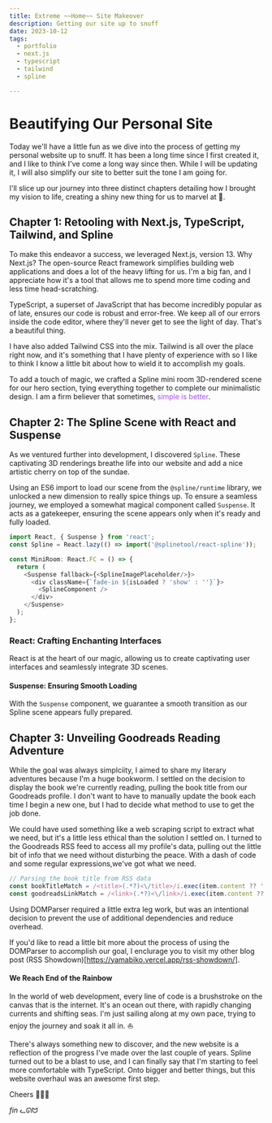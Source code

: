 ```yaml
---
title: Extreme ~~Home~~ Site Makeover
description: Getting our site up to snuff
date: 2023-10-12
tags:
  - portfolio
  - next.js
  - typescript
  - tailwind
  - spline

---
```


# Beautifying Our Personal Site

Today we'll have a little fun as we dive into the process of getting my personal website up to snuff. It has been a long time since I first created it, and I like to think I've come a long way since then. While I will be updating it, I will also simplify our site to better suit the tone I am going for.

I'll slice up our journey into three distinct chapters detailing how I brought my vision to life, creating a shiny new thing for us to marvel at 🥳.

## Chapter 1: Retooling with Next.js, TypeScript, Tailwind, and Spline

To make this endeavor a success, we leveraged Next.js, version 13. Why Next.js? The open-source React framework simplifies building web applications and does a lot of the heavy lifting for us. I'm a big fan, and I appreciate how it's a tool that allows me to spend more time coding and less time head-scratching.

TypeScript, a superset of JavaScript that has become incredibly popular as of late, ensures our code is robust and error-free. We keep all of our errors inside the code editor, where they'll never get to see the light of day. That's a beautiful thing. 

I have also added Tailwind CSS into the mix. Tailwind is all over the place right now, and it's something that I have plenty of experience with so I like to think I know a little bit about how to wield it to accomplish my goals.

To add a touch of magic, we crafted a Spline mini room 3D-rendered scene for our hero section, tying everything together to complete our minimalistic design. I am a firm believer that sometimes, <span style="color:#a64dff">simple is better</span>.


## Chapter 2: The Spline Scene with React and Suspense

As we ventured further into development, I discovered `Spline`. These captivating 3D renderings breathe life into our website and add a nice artistic cherry on top of the sundae.

Using an ES6 import to load our scene from the `@spline/runtime` library, we unlocked a new dimension to really spice things up. To ensure a seamless journey, we employed a somewhat magical component called `Suspense`. It acts as a gatekeeper, ensuring the scene appears only when it's ready and fully loaded.


```javascript
import React, { Suspense } from 'react';
const Spline = React.lazy(() => import('@splinetool/react-spline'));

const MiniRoom: React.FC = () => {
  return (
    <Suspense fallback={<SplineImagePlaceholder/>}>
      <div className={`fade-in ${isLoaded ? 'show' : ''}`}>
        <SplineComponent />
      </div>
    </Suspense>
  );
};
```

### React: Crafting Enchanting Interfaces

React is at the heart of our magic, allowing us to create captivating user interfaces and seamlessly integrate 3D scenes.

#### Suspense: Ensuring Smooth Loading

With the `Suspense` component, we guarantee a smooth transition as our Spline scene appears fully prepared.

## Chapter 3: Unveiling Goodreads Reading Adventure

While the goal was always simplciity, I aimed to share my literary adventures because I'm a huge bookworm. I settled on the decision to display the book we're currently reading, pulling the book title from our Goodreads profile. I don't want to have to manually update the book each time I begin a new one, but I had to decide what method to use to get the job done.

We could have used something like a web scraping script to extract what we need, but it's a little less ethical than the solution I settled on. I turned to the Goodreads RSS feed to access all my profile's data, pulling out the little bit of info that we need without disturbing the peace. With a dash of code and some regular expressions,we've got what we need. 

```javascript
// Parsing the book title from RSS data
const bookTitleMatch = /<title>(.*?)<\/title>/i.exec(item.content ?? '');
const goodreadsLinkMatch = /<link>(.*?)<\/link>/i.exec(item.content ?? '');
```

Using DOMParser required a little extra leg work, but was an intentional decision to prevent the use of additional dependencies and reduce overhead.

If you'd like to read a little bit more about the process of using the DOMParser to accomplish our goal, I enclurage you to visit my other blog post (RSS Showdown)[https://yamabiko.vercel.app/rss-showdown/].


#### We Reach End of the Rainbow

In the world of web development, every line of code is a brushstroke on the canvas that is the internet. It's an ocean out there, with rapidly changing currents and shifting seas. I'm just sailing along at my own pace, trying to enjoy the journey and soak it all in. ⛵️

There's always something new to discover, and the new website is a reflection of the progress I've made over the last couple of years. Spline turned out to be a blast to use, and I can finally say that I'm starting to feel more comfortable with TypeScript. Onto bigger and better things, but this website overhaul was an awesome first step.

Cheers 🧙‍♂️🎉


*fin* ᓚᘏᗢ